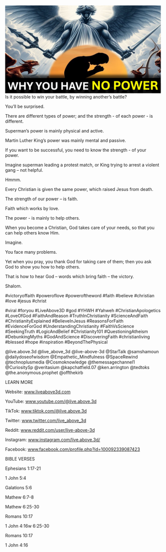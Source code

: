 ![Video cover image](./cover.jpg)
Is it possible to win your battle, by winning another’s battle? 

You’ll be surprised.

There are different types of power; and the strength - of each power - is different.

Superman’s power is mainly physical and active.

Martin Luther King’s power was mainly mental and passive.

If you want to be successful, you need to know the strength - of your power.

Imagine superman leading a protest match, or King trying to arrest a violent gang – not helpful.

Hmmm.

Every Christian is given the same power, which raised Jesus from death.

The strength of our power – is faith.

Faith which works by love.

The power - is mainly to help others.

When you become a Christian, God takes care of your needs, so that you can help others know Him.

Imagine. 

You face many problems.

Yet when you pray, you thank God for taking care of them; then you ask God to show you how to help others.

That is how to hear God – words which bring faith – the victory.

Shalom.


#victoryoffaith #poweroflove #poweroftheword #faith #believe #christian #love #jesus #christ 

#viral #foryou #LiveAbove3D #god #YHWH #Yahweh #ChristianApologetics #LoveOfGod #FaithAndReason #TruthInChristianity #ScienceAndFaith #ChristianityExplained #BelieveInJesus #ReasonsForFaith #EvidenceForGod #UnderstandingChristianity #FaithVsScience #SeekingTruth #LogicAndBelief #Christianity101 #QuestioningAtheism #DebunkingMyths #GodAndScience #DiscoveringFaith #christianliving #blessed #hope #inspiration #BeyondThePhysical

@live.above.3d @live_above_3d @live-above-3d @StarTalk @samshamoun @dailydoseofwisdom @Empathetic_Mindfulness @SpaceRewind @technoplusmedia @Cosmoknowledge @themessagechannel1 @CuriositySp @veritasium @kapchatfield.07 @ken.arrington @tedtoks @the.anonymous.prophet @offthekirb 


LEARN MORE

Website: www.liveabove3d.com

YouTube: www.youtube.com/@live.above.3d

TikTok: www.tiktok.com/@live.above.3d

Twitter: www.twitter.com/live_above_3d

Reddit: www.reddit.com/user/live-above-3d

Instagram: www.instagram.com/live.above.3d/

Facebook: www.facebook.com/profile.php?id=100092339087423


BIBLE VERSES

Ephesians 1:17-21

1 John 5:4

Galations 5:6

Mathew 6:7-8

Mathew 6:25-30

Romans 10:17

1 John 4:16w 6:25-30

Romans 10:17

1 John 4:16